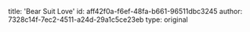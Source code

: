 title: 'Bear Suit Love'
id: aff42f0a-f6ef-48fa-b661-96511dbc3245
author: 7328c14f-7ec2-4511-a24d-29a1c5ce23eb
type: original
